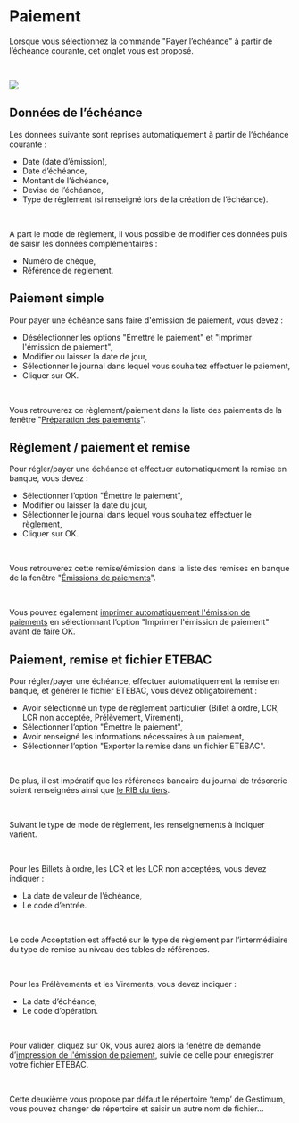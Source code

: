 # Paiement

Lorsque vous sélectionnez la commande "Payer l’échéance" à 
 partir de l’échéance courante, cet onglet vous est proposé.


 


![](../assets/images/Paiements/Payer_echeances.png)


## Données de l’échéance


Les données suivante sont reprises automatiquement à partir de l‘échéance 
 courante :


* Date (date d’émission),
* Date d’échéance,
* Montant de l’échéance,
* Devise de l’échéance,
* Type de règlement 
 (si renseigné lors de la création de l’échéance).


 


A part le mode de règlement, il vous possible de modifier ces données 
 puis de saisir les données complémentaires :


* Numéro de chèque,
* Référence de règlement.


## Paiement simple


Pour payer une échéance sans faire d'émission de paiement, vous devez 
 :


* Désélectionner 
 les options "Émettre le paiement" et "Imprimer l'émission 
 de paiement",
* Modifier ou laisser 
 la date de jour,
* Sélectionner le 
 journal dans lequel vous souhaitez effectuer le paiement,
* Cliquer sur OK.


 


Vous retrouverez ce règlement/paiement dans la liste des paiements de 
 la fenêtre "[Préparation des paiements](PreparerPaiements.md)".


## Règlement / paiement et remise


Pour régler/payer une échéance et effectuer automatiquement la remise 
 en banque, vous devez :


* Sélectionner l’option 
 "Émettre le paiement",
* Modifier ou laisser 
 la date du jour,
* Sélectionner le 
 journal dans lequel vous souhaitez effectuer le règlement,
* Cliquer sur OK.


 


Vous retrouverez cette remise/émission dans la liste des remises en 
 banque de la fenêtre "[Émissions 
 de paiements](../Emissions/EmissionsPaiements.md)".


 


Vous pouvez également [imprimer 
 automatiquement l'émission de paiements](../Emissions/Impressions/1/ImpressionEmissionPaiements.md) en sélectionnant l’option 
 "Imprimer l'émission de paiement" avant de faire OK.


## Paiement, remise et fichier ETEBAC


Pour régler/payer une échéance, effectuer automatiquement la remise 
 en banque, et générer le fichier ETEBAC, vous devez obligatoirement :


* Avoir sélectionné 
 un type de règlement particulier (Billet à ordre, LCR, LCR non acceptée, 
 Prélèvement, Virement),
* Sélectionner l’option 
 "Émettre le paiement",
* Avoir renseigné 
 les informations nécessaires à un paiement,
* Sélectionner l’option 
 "Exporter la remise dans un fichier ETEBAC".


 


De plus, il est impératif que 
 les références bancaire du journal de trésorerie soient renseignées ainsi 
 que [le RIB 
 du tiers](PayerListeEcheancesOngletCoordonneesBancaires.md).


 


Suivant le type de mode de règlement, les renseignements à indiquer 
 varient.


 


Pour les Billets à ordre, les LCR et les LCR non acceptées, vous devez 
 indiquer :


* La date de valeur 
 de l’échéance,
* Le code d’entrée.


 


Le code Acceptation est affecté sur le type de règlement par l’intermédiaire 
 du type de remise au niveau des tables de références.


 


Pour les Prélèvements et les Virements, vous devez indiquer :


* La date d’échéance,
* Le code d’opération.


 


Pour valider, cliquez sur Ok, vous aurez alors la fenêtre de demande 
 d’[impression 
 de l'émission de paiement](../Emissions/Impressions/1/ImpressionEmissionPaiements.md), suivie de celle pour enregistrer votre 
 fichier ETEBAC. 


 


Cette deuxième vous propose par défaut le répertoire ‘temp’ 
 de Gestimum, vous pouvez changer de répertoire et saisir un autre nom 
 de fichier…


